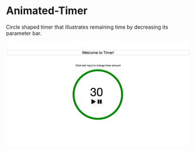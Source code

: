 # Animated-Timer

Circle shaped timer that illustrates remaining time by decreasing its parameter bar.

![](images/images.png)

